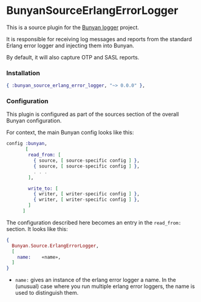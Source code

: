 # BunyanSourceErlangErrorLogger

This is a source plugin for the [Bunyan
logger](https://github.com/bunyan-logger/bunyan) project.

It is responsible for receiving log messages and reports from the
standard Erlang error logger and injecting them into Bunyan.

By default, it will also capture OTP and SASL reports.

### Installation

~~~ elixir
{ :bunyan_source_erlang_error_logger, "~> 0.0.0" },
~~~

### Configuration

This plugin is configured as part of the sources section of the overall
Bunyan configuration.

For context, the main Bunyan config looks like this:

~~~ elixir
config :bunyan,
       [
        read_from: [
          { source, [ source-specific config ] },
          { source, [ source-specific config ] },
          . . .
        ],

        write_to: [
          { writer, [ writer-specific config ] },
          { writer, [ writer-specific config ] },
        ]
      ]
~~~

The configuration described here becomes an entry in the `read_from:`
section. It looks like this:

~~~ elixir
{
  Bunyan.Source.ErlangErrorLogger,
  [
    name:    «name»,
  ]
}
~~~

* `name:` gives an instance of the erlang error logger a name. In the
  (unusual) case where you run multiple erlang error loggers, the name
  is used to distinguish them.
